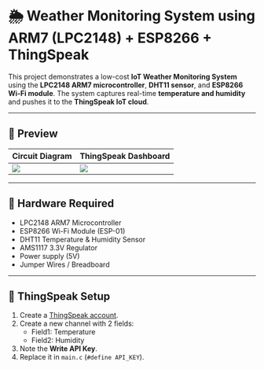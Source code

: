 # 🌦️ Weather Monitoring System using ARM7 (LPC2148) + ESP8266 + ThingSpeak

This project demonstrates a low-cost **IoT Weather Monitoring System** using the **LPC2148 ARM7 microcontroller**, **DHT11 sensor**, and **ESP8266 Wi-Fi module**. The system captures real-time **temperature and humidity** and pushes it to the **ThingSpeak IoT cloud**.

---

## 📸 Preview

| Circuit Diagram               | ThingSpeak Dashboard                |
|------------------------------|-------------------------------------|
| ![](docs/circuit_diagram.png) | ![](docs/thingspeak_dashboard.png) |

---

## 🧰 Hardware Required

- LPC2148 ARM7 Microcontroller
- ESP8266 Wi-Fi Module (ESP-01)
- DHT11 Temperature & Humidity Sensor
- AMS1117 3.3V Regulator
- Power supply (5V)
- Jumper Wires / Breadboard

---

## 🔗 ThingSpeak Setup

1. Create a [ThingSpeak account](https://thingspeak.com).
2. Create a new channel with 2 fields:
   - Field1: Temperature
   - Field2: Humidity
3. Note the **Write API Key**.
4. Replace it in `main.c` (`#define API_KEY`).
